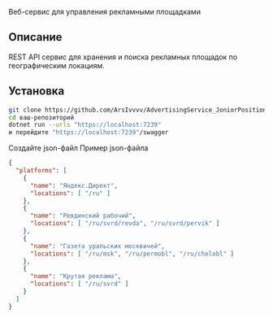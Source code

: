  Веб-сервис для управления рекламными площадками

## Описание

REST API сервис для хранения и поиска рекламных площадок по географическим локациям.


## Установка

```bash
git clone https://github.com/ArsIvvvv/AdvertisingService_JoniorPosition.git
cd ваш-репозиторий
dotnet run --urls "https://localhost:7239"
и перейдите "https://localhost:7239"/swagger
```

Создайте json-файл
Пример json-файла

```json
{
  "platforms": [
    {
      "name": "Яндекс.Директ",
      "locations": [ "/ru" ]
    },
    {
      "name": "Ревдинский рабочий",
      "locations": [ "/ru/svrd/revda", "/ru/svrd/pervik" ]
    },
    {
      "name": "Газета уральских москвичей",
      "locations": [ "/ru/msk", "/ru/permobl", "/ru/chelobl" ]
    },
    {
      "name": "Крутая реклама",
      "locations": [ "/ru/svrd" ]
    }
  ]
}
```
